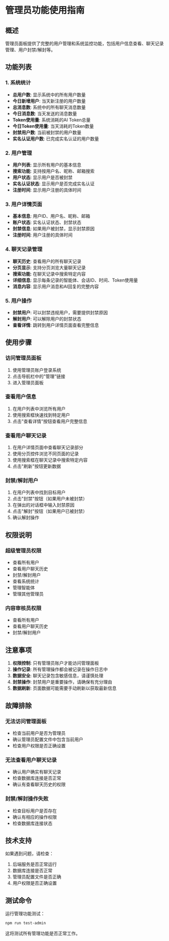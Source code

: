 # 管理员功能使用指南

## 概述

管理员面板提供了完整的用户管理和系统监控功能，包括用户信息查看、聊天记录管理、用户封禁/解封等。

## 功能列表

### 1. 系统统计
- **总用户数**: 显示系统中的所有用户数量
- **今日新增用户**: 当天新注册的用户数量
- **总消息数**: 系统中的所有聊天消息数量
- **今日消息数**: 当天发送的消息数量
- **Token使用量**: 系统消耗的AI Token总量
- **今日Token使用量**: 当天消耗的Token数量
- **封禁用户数**: 当前被封禁的用户数量
- **实名认证用户数**: 已完成实名认证的用户数量

### 2. 用户管理
- **用户列表**: 显示所有用户的基本信息
- **搜索功能**: 支持按用户名、昵称、邮箱搜索
- **用户状态**: 显示用户是否被封禁
- **实名认证状态**: 显示用户是否完成实名认证
- **注册时间**: 显示用户注册的具体时间

### 3. 用户详情页面
- **基本信息**: 用户ID、用户名、昵称、邮箱
- **账户状态**: 实名认证状态、封禁状态
- **封禁信息**: 如果用户被封禁，显示封禁原因
- **注册时间**: 用户注册的具体时间

### 4. 聊天记录管理
- **聊天历史**: 查看用户的所有聊天记录
- **分页显示**: 支持分页浏览大量聊天记录
- **搜索功能**: 在聊天记录中搜索特定内容
- **详细信息**: 显示每条记录的智能体、会话ID、时间、Token使用量
- **消息内容**: 显示用户消息和AI回复的完整内容

### 5. 用户操作
- **封禁用户**: 可以封禁违规用户，需要提供封禁原因
- **解封用户**: 可以解除用户的封禁状态
- **查看详情**: 跳转到用户详情页面查看完整信息

## 使用步骤

### 访问管理员面板
1. 使用管理员账户登录系统
2. 点击导航栏中的"管理"链接
3. 进入管理员面板

### 查看用户信息
1. 在用户列表中浏览所有用户
2. 使用搜索框快速找到特定用户
3. 点击"查看详情"按钮查看用户完整信息

### 查看用户聊天记录
1. 在用户详情页面中查看聊天记录部分
2. 使用分页控件浏览不同页面的记录
3. 使用搜索框在聊天记录中搜索特定内容
4. 点击"刷新"按钮更新数据

### 封禁/解封用户
1. 在用户列表中找到目标用户
2. 点击"封禁"按钮（如果用户未被封禁）
3. 在弹出的对话框中输入封禁原因
4. 点击"解封"按钮（如果用户已被封禁）
5. 确认解封操作

## 权限说明

### 超级管理员权限
- 查看所有用户
- 查看用户聊天历史
- 封禁/解封用户
- 查看系统统计
- 管理智能体
- 管理其他管理员

### 内容审核员权限
- 查看所有用户
- 查看用户聊天历史
- 封禁/解封用户

## 注意事项

1. **权限控制**: 只有管理员账户才能访问管理面板
2. **操作记录**: 所有管理操作都会被记录在操作日志中
3. **数据安全**: 聊天记录包含敏感信息，请谨慎处理
4. **封禁操作**: 封禁用户是重要操作，请确保有充分理由
5. **数据刷新**: 页面数据可能需要手动刷新以获取最新信息

## 故障排除

### 无法访问管理面板
- 检查当前用户是否为管理员
- 确认管理员配置文件中包含当前用户
- 检查用户权限是否正确设置

### 无法查看用户聊天记录
- 确认用户确实有聊天记录
- 检查数据库连接是否正常
- 确认有查看聊天历史的权限

### 封禁/解封操作失败
- 检查目标用户是否存在
- 确认有相应的操作权限
- 检查数据库连接状态

## 技术支持

如果遇到问题，请检查：
1. 后端服务是否正常运行
2. 数据库连接是否正常
3. 管理员配置文件是否正确
4. 用户权限是否正确设置

## 测试命令

运行管理功能测试：
```bash
npm run test-admin
```

这将测试所有管理功能是否正常工作。 